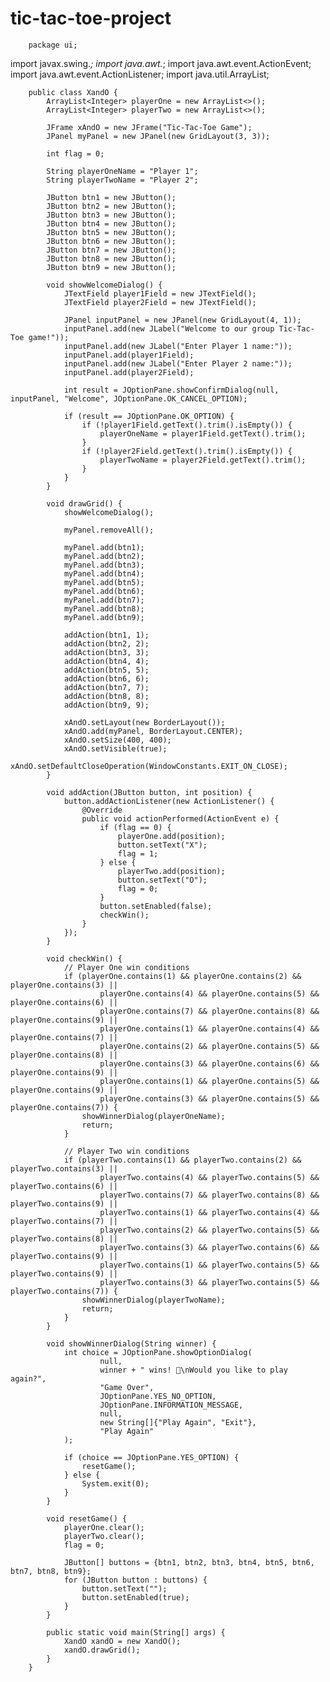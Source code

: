 # tic-tac-toe-project


        package ui;

import javax.swing.*;
import java.awt.*;
import java.awt.event.ActionEvent;
import java.awt.event.ActionListener;
import java.util.ArrayList;

        public class XandO {
            ArrayList<Integer> playerOne = new ArrayList<>();
            ArrayList<Integer> playerTwo = new ArrayList<>();

            JFrame xAndO = new JFrame("Tic-Tac-Toe Game");
            JPanel myPanel = new JPanel(new GridLayout(3, 3));

            int flag = 0;

            String playerOneName = "Player 1";
            String playerTwoName = "Player 2";

            JButton btn1 = new JButton();
            JButton btn2 = new JButton();
            JButton btn3 = new JButton();
            JButton btn4 = new JButton();
            JButton btn5 = new JButton();
            JButton btn6 = new JButton();
            JButton btn7 = new JButton();
            JButton btn8 = new JButton();
            JButton btn9 = new JButton();

            void showWelcomeDialog() {
                JTextField player1Field = new JTextField();
                JTextField player2Field = new JTextField();

                JPanel inputPanel = new JPanel(new GridLayout(4, 1));
                inputPanel.add(new JLabel("Welcome to our group Tic-Tac-Toe game!"));
                inputPanel.add(new JLabel("Enter Player 1 name:"));
                inputPanel.add(player1Field);
                inputPanel.add(new JLabel("Enter Player 2 name:"));
                inputPanel.add(player2Field);

                int result = JOptionPane.showConfirmDialog(null, inputPanel, "Welcome", JOptionPane.OK_CANCEL_OPTION);

                if (result == JOptionPane.OK_OPTION) {
                    if (!player1Field.getText().trim().isEmpty()) {
                        playerOneName = player1Field.getText().trim();
                    }
                    if (!player2Field.getText().trim().isEmpty()) {
                        playerTwoName = player2Field.getText().trim();
                    }
                }
            }

            void drawGrid() {
                showWelcomeDialog();

                myPanel.removeAll();

                myPanel.add(btn1);
                myPanel.add(btn2);
                myPanel.add(btn3);
                myPanel.add(btn4);
                myPanel.add(btn5);
                myPanel.add(btn6);
                myPanel.add(btn7);
                myPanel.add(btn8);
                myPanel.add(btn9);

                addAction(btn1, 1);
                addAction(btn2, 2);
                addAction(btn3, 3);
                addAction(btn4, 4);
                addAction(btn5, 5);
                addAction(btn6, 6);
                addAction(btn7, 7);
                addAction(btn8, 8);
                addAction(btn9, 9);

                xAndO.setLayout(new BorderLayout());
                xAndO.add(myPanel, BorderLayout.CENTER);
                xAndO.setSize(400, 400);
                xAndO.setVisible(true);
                xAndO.setDefaultCloseOperation(WindowConstants.EXIT_ON_CLOSE);
            }

            void addAction(JButton button, int position) {
                button.addActionListener(new ActionListener() {
                    @Override
                    public void actionPerformed(ActionEvent e) {
                        if (flag == 0) {
                            playerOne.add(position);
                            button.setText("X");
                            flag = 1;
                        } else {
                            playerTwo.add(position);
                            button.setText("O");
                            flag = 0;
                        }
                        button.setEnabled(false);
                        checkWin();
                    }
                });
            }

            void checkWin() {
                // Player One win conditions
                if (playerOne.contains(1) && playerOne.contains(2) && playerOne.contains(3) ||
                        playerOne.contains(4) && playerOne.contains(5) && playerOne.contains(6) ||
                        playerOne.contains(7) && playerOne.contains(8) && playerOne.contains(9) ||
                        playerOne.contains(1) && playerOne.contains(4) && playerOne.contains(7) ||
                        playerOne.contains(2) && playerOne.contains(5) && playerOne.contains(8) ||
                        playerOne.contains(3) && playerOne.contains(6) && playerOne.contains(9) ||
                        playerOne.contains(1) && playerOne.contains(5) && playerOne.contains(9) ||
                        playerOne.contains(3) && playerOne.contains(5) && playerOne.contains(7)) {
                    showWinnerDialog(playerOneName);
                    return;
                }

                // Player Two win conditions
                if (playerTwo.contains(1) && playerTwo.contains(2) && playerTwo.contains(3) ||
                        playerTwo.contains(4) && playerTwo.contains(5) && playerTwo.contains(6) ||
                        playerTwo.contains(7) && playerTwo.contains(8) && playerTwo.contains(9) ||
                        playerTwo.contains(1) && playerTwo.contains(4) && playerTwo.contains(7) ||
                        playerTwo.contains(2) && playerTwo.contains(5) && playerTwo.contains(8) ||
                        playerTwo.contains(3) && playerTwo.contains(6) && playerTwo.contains(9) ||
                        playerTwo.contains(1) && playerTwo.contains(5) && playerTwo.contains(9) ||
                        playerTwo.contains(3) && playerTwo.contains(5) && playerTwo.contains(7)) {
                    showWinnerDialog(playerTwoName);
                    return;
                }
            }

            void showWinnerDialog(String winner) {
                int choice = JOptionPane.showOptionDialog(
                        null,
                        winner + " wins! 🎉\nWould you like to play again?",
                        "Game Over",
                        JOptionPane.YES_NO_OPTION,
                        JOptionPane.INFORMATION_MESSAGE,
                        null,
                        new String[]{"Play Again", "Exit"},
                        "Play Again"
                );

                if (choice == JOptionPane.YES_OPTION) {
                    resetGame();
                } else {
                    System.exit(0);
                }
            }

            void resetGame() {
                playerOne.clear();
                playerTwo.clear();
                flag = 0;

                JButton[] buttons = {btn1, btn2, btn3, btn4, btn5, btn6, btn7, btn8, btn9};
                for (JButton button : buttons) {
                    button.setText("");
                    button.setEnabled(true);
                }
            }

            public static void main(String[] args) {
                XandO xandO = new XandO();
                xandO.drawGrid();
            }
        }




